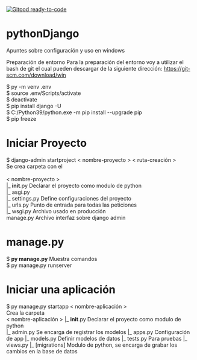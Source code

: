 [![Gitpod ready-to-code](https://img.shields.io/badge/Gitpod-ready--to--code-blue?logo=gitpod)](https://gitpod.io/#https://github.com/AbelViza/pythonDjango)

# pythonDjango
Apuntes sobre configuración y uso en windows

Preparación de entorno
Para la preparación del entorno voy a utilizar el bash de git el cual pueden descargar de la siguiente dirección:
https://git-scm.com/download/win <br>

$ py -m venv .env <br>
$ source .env/Scripts/activate <br>
$ deactivate <br>
$ pip install django -U <br>
$ C:/Python39/python.exe -m pip install --upgrade pip <br>
$ pip freeze <br>

# Iniciar Proyecto
$ django-admin startproject < nombre-proyecto > < ruta-creación ><br>
  Se crea carpeta con el<br>
  <br>
  < nombre-proyecto ><br>
  |_ __init__.py Declarar el proyecto como modulo de python<br>
  |_ asgi.py<br>
  |_ settings.py Define configuraciones del proyecto<br>
  |_ urls.py Punto de entrada para todas las peticiones<br>
  |_ wsgi.py Archivo usado en producción<br>
  manage.py Archivo interfaz sobre django admin
  
# manage.py
$ <b>py manage.py</b>  Muestra comandos<br>
$ py manage.py runserver<br>



# Iniciar una aplicación
$ py manage.py startapp < nombre-aplicación > <br>
Crea la carpeta<br>
< nombre-aplicación >
|_ __init__.py Declarar el proyecto como modulo de python<br>
|_ admin.py Se encarga de registrar los modelos
|_ apps.py Configuración de app
|_ models.py Definir modelos de datos
|_ tests.py Para pruebas
|_ views.py 
|_ [migrations] Modulo de python, se encarga de grabar los cambios en la base de datos
